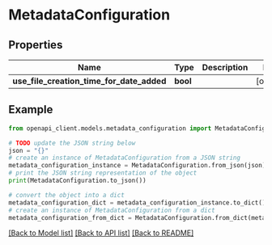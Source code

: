 # MetadataConfiguration


## Properties

Name | Type | Description | Notes
------------ | ------------- | ------------- | -------------
**use_file_creation_time_for_date_added** | **bool** |  | [optional] 

## Example

```python
from openapi_client.models.metadata_configuration import MetadataConfiguration

# TODO update the JSON string below
json = "{}"
# create an instance of MetadataConfiguration from a JSON string
metadata_configuration_instance = MetadataConfiguration.from_json(json)
# print the JSON string representation of the object
print(MetadataConfiguration.to_json())

# convert the object into a dict
metadata_configuration_dict = metadata_configuration_instance.to_dict()
# create an instance of MetadataConfiguration from a dict
metadata_configuration_from_dict = MetadataConfiguration.from_dict(metadata_configuration_dict)
```
[[Back to Model list]](../README.md#documentation-for-models) [[Back to API list]](../README.md#documentation-for-api-endpoints) [[Back to README]](../README.md)


